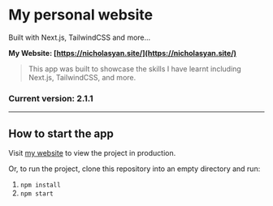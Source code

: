 # My personal website
Built with Next.js, TailwindCSS and more...

**My Website: [https://nicholasyan.site/](https://nicholasyan.site/)**

> This app was built to showcase the skills I have learnt including Next.js, TailwindCSS, and more.

### Current version: 2.1.1
---
## How to start the app

Visit [my website](https://nicholasyan.site/) to view the project in production. 

Or, to run the project, clone this repository into an empty directory and run:

1. `npm install` 
2. `npm start` 

